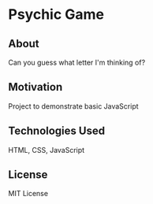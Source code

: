 # Psychic Game

## About
Can you guess what letter I'm thinking of? 

## Motivation
Project to demonstrate basic JavaScript

## Technologies Used 
HTML, CSS, JavaScript

## License 
MIT License
